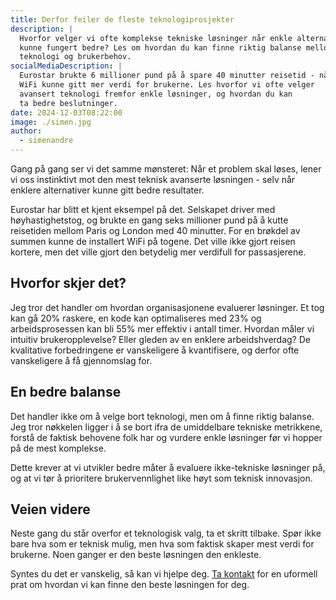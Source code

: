```yaml
---
title: Derfor feiler de fleste teknologiprosjekter
description: |
  Hvorfor velger vi ofte komplekse tekniske løsninger når enkle alternativer
  kunne fungert bedre? Les om hvordan du kan finne riktig balanse mellom 
  teknologi og brukerbehov.
socialMediaDescription: |
  Eurostar brukte 6 millioner pund på å spare 40 minutter reisetid - når
  WiFi kunne gitt mer verdi for brukerne. Les hvorfor vi ofte velger
  avansert teknologi fremfor enkle løsninger, og hvordan du kan
  ta bedre beslutninger.
date: 2024-12-03T08:22:00
image: ./simen.jpg
author:
  - simenandre
---
```


Gang på gang ser vi det samme mønsteret: Når et problem skal løses, lener vi oss
instinktivt mot den mest teknisk avanserte løsningen - selv når enklere
alternativer kunne gitt bedre resultater.

Eurostar har blitt et kjent eksempel på det. Selskapet driver med
høyhastighetstog, og brukte en gang seks millioner pund på å kutte reisetiden
mellom Paris og London med 40 minutter. For en brøkdel av summen kunne de
installert WiFi på togene. Det ville ikke gjort reisen kortere, men det ville
gjort den betydelig mer verdifull for passasjerene.

## Hvorfor skjer det?

Jeg tror det handler om hvordan organisasjonene evaluerer løsninger. Et tog kan
gå 20% raskere, en kode kan optimaliseres med 23% og arbeidsprosessen kan bli
55% mer effektiv i antall timer. Hvordan måler vi intuitiv brukeropplevelse?
Eller gleden av en enklere arbeidshverdag? De kvalitative forbedringene er
vanskeligere å kvantifisere, og derfor ofte vanskeligere å få gjennomslag for.

## En bedre balanse

Det handler ikke om å velge bort teknologi, men om å finne riktig balanse. Jeg
tror nøkkelen ligger i å se bort ifra de umiddelbare tekniske metrikkene, forstå
de faktisk behovene folk har og vurdere enkle løsninger før vi hopper på de mest
komplekse.

Dette krever at vi utvikler bedre måter å evaluere ikke-tekniske løsninger på,
og at vi tør å prioritere brukervennlighet like høyt som teknisk innovasjon.

## Veien videre

Neste gang du står overfor et teknologisk valg, ta et skritt tilbake. Spør ikke
bare hva som er teknisk mulig, men hva som faktisk skaper mest verdi for
brukerne. Noen ganger er den beste løsningen den enkleste.

Syntes du det er vanskelig, så kan vi hjelpe deg. [Ta kontakt](/kontakt) for en
uformell prat om hvordan vi kan finne den beste løsningen for deg.
